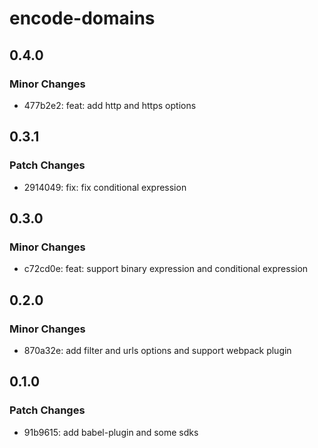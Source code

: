 # encode-domains

## 0.4.0

### Minor Changes

- 477b2e2: feat: add http and https options

## 0.3.1

### Patch Changes

- 2914049: fix: fix conditional expression

## 0.3.0

### Minor Changes

- c72cd0e: feat: support binary expression and conditional expression

## 0.2.0

### Minor Changes

- 870a32e: add filter and urls options and support webpack plugin

## 0.1.0

### Patch Changes

- 91b9615: add babel-plugin and some sdks
